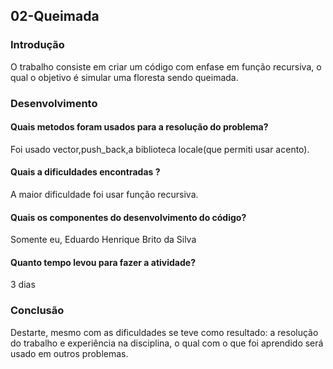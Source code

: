 ## 02-Queimada
### Introdução
O trabalho consiste em criar um código com enfase em função
recursiva, o qual o objetivo é simular uma floresta sendo 
queimada. 

### Desenvolvimento
#### Quais metodos foram usados para a resolução do problema?
Foi usado vector,push_back,a biblioteca locale(que permiti usar acento).
#### Quais a dificuldades encontradas ?
A maior dificuldade foi usar função recursiva.
####  Quais os componentes do desenvolvimento do código?
Somente eu, Eduardo Henrique Brito da Silva
#### Quanto tempo levou para fazer a atividade?
3 dias
### Conclusão
Destarte, mesmo com as dificuldades se teve como resultado: a resolução do trabalho e experiência na disciplina, o qual com o que foi aprendido será usado em outros problemas.
